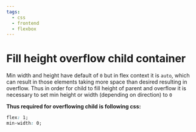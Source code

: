 ```yaml
---
tags:
  - css
  - frontend
  - flexbox
---
```


# Fill height overflow child container

Min width and height have default of `0` but in flex context it is `auto`, which can result in those elements taking more space than desired resulting in overflow. Thus in order for child to fill height of parent and overflow it is necessary to set min height or width (depending on direction) to `0`

**Thus required for overflowing child is following css:**

```css
flex: 1;
min-width: 0;
```
